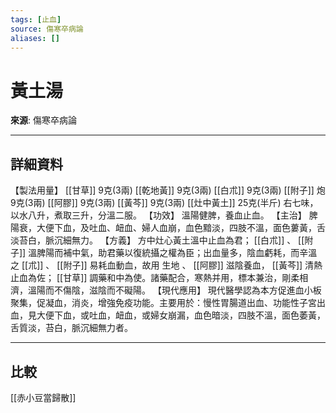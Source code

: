 ```yaml
---
tags: [止血]
source: 傷寒卒病論
aliases: []
---
```


# 黃土湯

**來源**: 傷寒卒病論  

---

## 詳細資料
【製法用量】 [[甘草]] 9克(3兩) [[乾地黃]] 9克(3兩) [[白朮]] 9克(3兩) [[附子]] 炮9克(3兩) [[阿膠]] 9克(3兩) [[黃芩]] 9克(3兩) [[灶中黃土]] 25克(半斤)
右七味，以水八升，煮取三升，分溫二服。
【功效】
溫陽健脾，養血止血。
【主治】
脾陽衰，大便下血，及吐血、衄血、婦人血崩，血色黯淡，四肢不溫，面色蔞黃，舌淡苔白，脈沉細無力。
【方義】
方中灶心黃土溫中止血為君； [[白朮]] 、 [[附子]] 溫脾陽而補中氣，助君藥以復統攝之權為臣；出血量多，陰血虧耗，而辛溫之 [[朮]] 、 [[附子]] 易耗血動血，故用
生地
、 [[阿膠]] 滋陰養血， [[黃芩]] 清熱止血為佐； [[甘草]] 調藥和中為使。諸藥配合，寒熱并用，標本兼治，剛柔相濟，溫陽而不傷陰，滋陰而不礙陽。
【現代應用】
現代醫學認為本方促進血小板聚集，促凝血，消炎，增強免疫功能。主要用於：慢性胃腸道出血、功能性子宮出血，見大便下血，或吐血，衄血，或婦女崩漏，血色暗淡，四肢不溫，面色萎黃，舌質淡，苔白，脈沉細無力者。

---

## 比較
[[赤小豆當歸散]]
